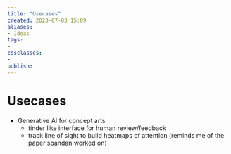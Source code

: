 ```yaml
---
title: "Usecases"
created: 2023-07-03 15:09
aliases: 
- Ideas
tags:
- 
cssclasses:
- 
publish:
---
```


<!-- 
tags: 
-->

<!--internal
parent:: [[]]
child:: [[]]
related:: [[]]
-->

<!--external
- [ ] []()
-->

# Usecases


- Generative AI for concept arts
  - tinder like interface for human review/feedback
  - track line of sight to build heatmaps of attention (reminds me of the paper spandan worked on)